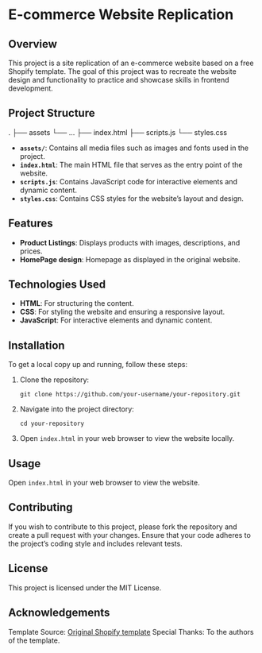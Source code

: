 # E-commerce Website Replication

## Overview

This project is a site replication of an e-commerce website based on a free Shopify template. The goal of this project was to recreate the website design and functionality to practice and showcase skills in frontend development.

## Project Structure
.
├── assets
  └── ...
├── index.html
├── scripts.js
└── styles.css


- **`assets/`**: Contains all media files such as images and fonts used in the project.
- **`index.html`**: The main HTML file that serves as the entry point of the website.
- **`scripts.js`**: Contains JavaScript code for interactive elements and dynamic content.
- **`styles.css`**: Contains CSS styles for the website’s layout and design.

## Features

- **Product Listings**: Displays products with images, descriptions, and prices.
- **HomePage design**: Homepage as displayed in the original website.

## Technologies Used

- **HTML**: For structuring the content.
- **CSS**: For styling the website and ensuring a responsive layout.
- **JavaScript**: For interactive elements and dynamic content.

## Installation

To get a local copy up and running, follow these steps:

1. Clone the repository:

   ```git clone https://github.com/your-username/your-repository.git```

2. Navigate into the project directory:
   
    ```cd your-repository```

3. Open ```index.html``` in your web browser to view the website locally.


## Usage
Open ```index.html``` in your web browser to view the website.

## Contributing
If you wish to contribute to this project, please fork the repository and create a pull request with your changes. Ensure that your code adheres to the project’s coding style and includes relevant tests.

## License
This project is licensed under the MIT License.

## Acknowledgements
Template Source: [Original Shopify template](https://themes.shopify.com/themes/crave/styles/default/preview)
Special Thanks: To the authors of the template.
